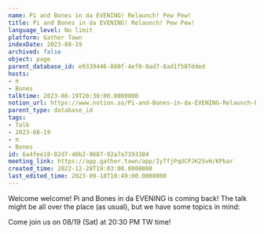 ```yaml
---
name: Pi and Bones in da EVENING! Relaunch! Pew Pew!
title: Pi and Bones in da EVENING! Relaunch! Pew Pew!
language_level: No limit
platform: Gather Town
indexDate: 2023-08-19
archived: false
object: page
parent_database_id: e9339446-880f-4ef0-8ad7-8ad1f507dded
hosts:
- π
- Bones
talktime: 2023-08-19T20:30:00.0000000
notion_url: https://www.notion.so/Pi-and-Bones-in-da-EVENING-Relaunch-Pew-Pew-6a4fee1882d740b2968792a7a7193384
parent_type: database_id
tags:
- Talk
- 2023-08-19
- π
- Bones
id: 6a4fee18-82d7-40b2-9687-92a7a7193384
meeting_link: https://app.gather.town/app/IyTfjPqUCPJK2SvH/KPbar
created_time: 2022-12-28T19:03:00.0000000
last_edited_time: 2023-09-18T10:49:00.0000000
---
```


Welcome welcome! Pi and Bones in da EVENING is coming back! 
The talk might be all over the place (as usual), but we have some topics in mind:


   
   
   

Come join us on 08/19 (Sat) at 20:30 PM TW time!























